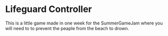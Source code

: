 # Lifeguard Controller

This is a little game made in one week for the SummerGameJam where you will need to to prevent the peaple from the beach to drown. 
